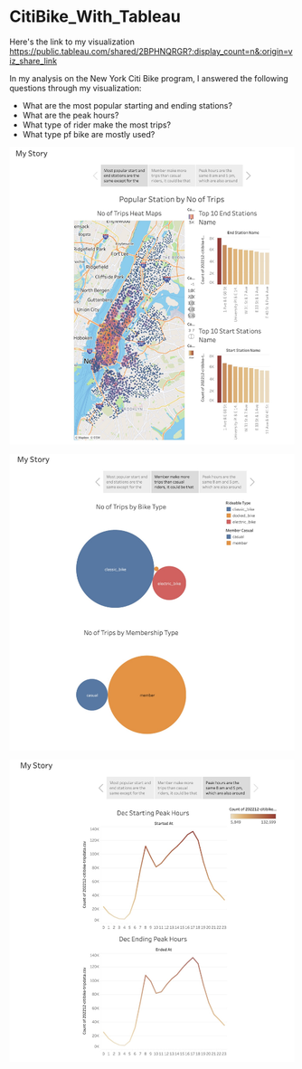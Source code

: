 # CitiBike_With_Tableau
<script type="module" src="https://public.tableau.com/javascripts/api/tableau.embedding.3.latest.min.js"></script>

<tableau-viz id="tableauViz"       
  src='https://public.tableau.com/shared/2BPHNQRGR?:display_count=n&:origin=viz_share_link'      
  height='600px' width='600px' toolbar='bottom' hide-tabs>
</tableau-viz>



Here's the link to my visualization
https://public.tableau.com/shared/2BPHNQRGR?:display_count=n&:origin=viz_share_link

In my analysis on the New York Citi Bike program, I answered the following questions through my visualization:

-  What are the most popular starting and ending stations?
-  What are the peak hours?
-  What type of rider make the most trips?
-  What type pf bike are mostly used?
  
<p align="center">
  <img src="images/story1.png" alt="images" width="600"/>
</p>

<p align="center">
  <img src="images/story2.png" alt="images" width="600"/>
</p>

<p align="center">
  <img src="images/story3.png" alt="images" width="600"/>
</p>

